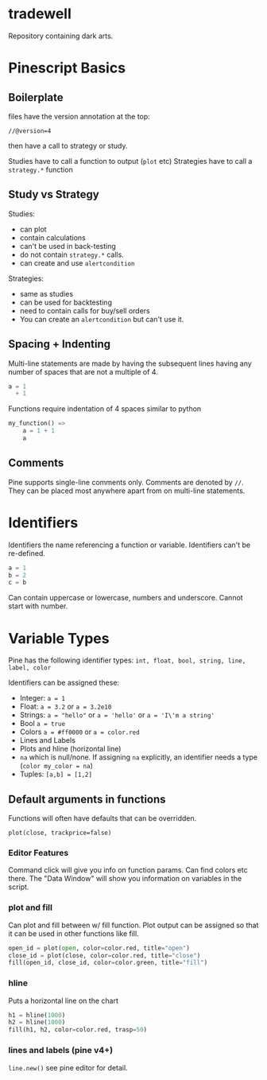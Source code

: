 # tradewell

Repository containing dark arts.

# Pinescript Basics

## Boilerplate
files have the version annotation at the top:

`//@version=4`

then have a call to strategy or study.

Studies have to call a function to output (`plot` etc)
Strategies have to call a `strategy.*` function 

## Study vs Strategy

Studies:
- can plot
- contain calculations
- can't be used in back-testing
- do not contain `strategy.*` calls.
- can create and use `alertcondition`

Strategies:
- same as studies
- can be used for backtesting
- need to contain calls for buy/sell orders
- You can create an `alertcondition` but can't use it.

## Spacing + Indenting

Multi-line statements are made by having the subsequent lines having any number of spaces that are not a multiple of 4.

```python
a = 1
  + 1
```

Functions require indentation of 4 spaces similar to python

```python
my_function() => 
    a = 1 + 1
    a

```

## Comments 
Pine supports single-line comments only.
Comments are denoted by `//`. They can be placed most anywhere apart from on multi-line statements.

# Identifiers
Identifiers the name referencing a function or variable. Identifiers can't be re-defined.

```python
a = 1
b = 2
c = b
```

Can contain uppercase or lowercase, numbers and underscore. Cannot start with number. 

# Variable Types
Pine has the following identifier types:
`int, float, bool, string, line, label, color`

Identifiers can be assigned these:
- Integer: `a = 1`
- Float: `a = 3.2` or `a = 3.2e10`
- Strings: `a = "hello"` or `a = 'hello'` or `a = 'I\'m a string'`
- Bool `a = true`
- Colors `a = #ff0000` or `a = color.red`
- Lines and Labels
- Plots and hline (horizontal line)
- `na` which is null/none. If assigning `na` explicitly, an identifier needs a type (`color my_color = na`) 
- Tuples: `[a,b] = [1,2]`

## Default arguments in functions
Functions will often have defaults that can be overridden.

`plot(close, trackprice=false)`

### Editor Features
Command click will give you info on function params. Can find colors etc there.
The "Data Window" will show you information on variables in the script.

### plot and fill
Can plot and fill between w/ fill function.
Plot output can be assigned so that it can be used in other functions like fill.

```python
open_id = plot(open, color=color.red, title="open")
close_id = plot(close, color=color.red, title="close")
fill(open_id, close_id, color=color.green, title="fill")
```

### hline
Puts a horizontal line on the chart

```python
h1 = hline(1000)
h2 = hline(1000)
fill(h1, h2, color=color.red, trasp=50)
```

### lines and labels (pine v4+)
`line.new()` see pine editor for detail.


